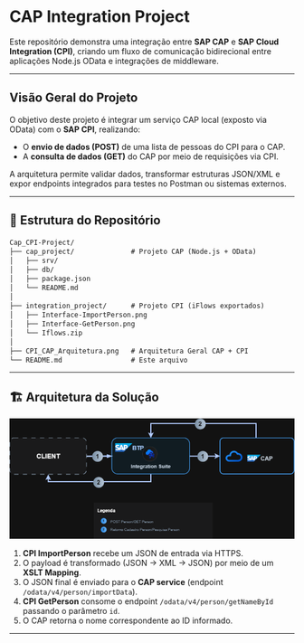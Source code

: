 # CAP Integration Project

Este repositório demonstra uma integração entre **SAP CAP** e **SAP Cloud Integration (CPI)**, criando um fluxo de comunicação bidirecional entre aplicações Node.js OData e integrações de middleware.

---

## Visão Geral do Projeto

O objetivo deste projeto é integrar um serviço CAP local (exposto via OData) com o **SAP CPI**, realizando:
- O **envio de dados (POST)** de uma lista de pessoas do CPI para o CAP.
- A **consulta de dados (GET)** do CAP por meio de requisições via CPI.

A arquitetura permite validar dados, transformar estruturas JSON/XML e expor endpoints integrados para testes no Postman ou sistemas externos.

---

## 🧩 Estrutura do Repositório

```
Cap_CPI-Project/
├── cap_project/              # Projeto CAP (Node.js + OData)
│   ├── srv/
│   ├── db/
│   ├── package.json
│   └── README.md
│
├── integration_project/      # Projeto CPI (iFlows exportados)
│   ├── Interface-ImportPerson.png
│   ├── Interface-GetPerson.png
│   └── Iflows.zip
│
├── CPI_CAP_Arquitetura.png   # Arquitetura Geral CAP + CPI
└── README.md                 # Este arquivo
```

---

## 🏗️ Arquitetura da Solução

![Arquitetura CAP + CPI](CPI_CAP_Arquitetura.png)

1. **CPI ImportPerson** recebe um JSON de entrada via HTTPS.
2. O payload é transformado (JSON → XML → JSON) por meio de um **XSLT Mapping**.
3. O JSON final é enviado para o **CAP service** (endpoint `/odata/v4/person/importData`).
4. **CPI GetPerson** consome o endpoint `/odata/v4/person/getNameById` passando o parâmetro `id`.
5. O CAP retorna o nome correspondente ao ID informado.

---

